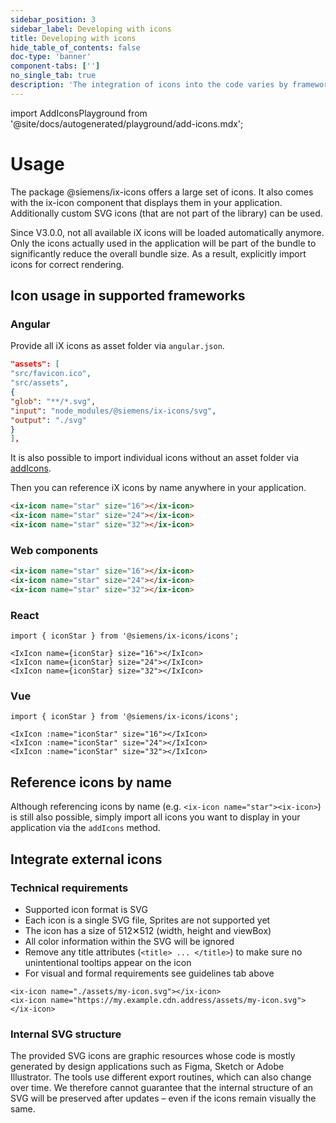 ```yaml
---
sidebar_position: 3
sidebar_label: Developing with icons
title: Developing with icons
hide_table_of_contents: false
doc-type: 'banner'
component-tabs: ['']
no_single_tab: true
description: 'The integration of icons into the code varies by framework. To accommodate the diverse range of potential use cases, external icons can be integrated in addition to the existing icon set.'
---
```


import AddIconsPlayground from '@site/docs/autogenerated/playground/add-icons.mdx';

# Usage

The package @siemens/ix-icons offers a large set of icons. It also comes with the ix-icon component that displays them in your application. Additionally custom SVG icons (that are not part of the library) can be used.

Since V3.0.0, not all available iX icons will be loaded automatically anymore. Only the icons actually used in the application will be part of the bundle to significantly reduce the overall bundle size. As a result, explicitly import icons for correct rendering.

## Icon usage in supported frameworks

### Angular

Provide all iX icons as asset folder via `angular.json`.

```json
"assets": [
"src/favicon.ico",
"src/assets",
{
"glob": "**/*.svg",
"input": "node_modules/@siemens/ix-icons/svg",
"output": "./svg"
}
],
```

It is also possible to import individual icons without an asset folder via [addIcons](#reference-icons-by-name).

Then you can reference iX icons by name anywhere in your application.

```html
<ix-icon name="star" size="16"></ix-icon>
<ix-icon name="star" size="24"></ix-icon>
<ix-icon name="star" size="32"></ix-icon>
```

### Web components

```html
<ix-icon name="star" size="16"></ix-icon>
<ix-icon name="star" size="24"></ix-icon>
<ix-icon name="star" size="32"></ix-icon>
```

### React

```tsx
import { iconStar } from '@siemens/ix-icons/icons';

<IxIcon name={iconStar} size="16"></IxIcon>
<IxIcon name={iconStar} size="24"></IxIcon>
<IxIcon name={iconStar} size="32"></IxIcon>
```

### Vue

```tsx
import { iconStar } from '@siemens/ix-icons/icons';

<IxIcon :name="iconStar" size="16"></IxIcon>
<IxIcon :name="iconStar" size="24"></IxIcon>
<IxIcon :name="iconStar" size="32"></IxIcon>
```

## Reference icons by name

Although referencing icons by name (e.g. `<ix-icon name="star"><ix-icon>`) is still also possible, simply import all icons you want to display in your application via the `addIcons` method.

<AddIconsPlayground />

## Integrate external icons

### Technical requirements

- Supported icon format is SVG
- Each icon is a single SVG file, Sprites are not supported yet
- The icon has a size of 512✕512 (width, height and viewBox)
- All color information within the SVG will be ignored
- Remove any title attributes (`<title> ... </title>`) to make sure no unintentional tooltips appear on the icon
- For visual and formal requirements see guidelines tab above

```tsx
<ix-icon name="./assets/my-icon.svg"></ix-icon>
<ix-icon name="https://my.example.cdn.address/assets/my-icon.svg"></ix-icon>
```

### Internal SVG structure

The provided SVG icons are graphic resources whose code is mostly generated by design applications such as Figma, Sketch or Adobe Illustrator. The tools use different export routines, which can also change over time. We therefore cannot guarantee that the internal structure of an SVG will be preserved after updates – even if the icons remain visually the same.